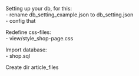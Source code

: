 Setting up your db, for this:<br /> 
    - rename db_setting_example.json to db_setting.json<br /> 
    - config that<br /> 

Redefine css-files:<br /> 
	- view/style_shop-page.css <br /> 

Import database:<br /> 
	- shop.sql <br /> 

Create dir article_files